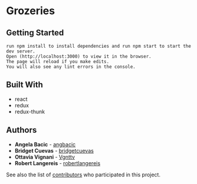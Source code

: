 # Grozeries



## Getting Started

```
run npm install to install dependencies and run npm start to start the dev server.
Open (http://localhost:3000) to view it in the browser.
The page will reload if you make edits.
You will also see any lint errors in the console.
```



## Built With

* react
* redux
* redux-thunk


## Authors

* **Angela Bacic** - [angbacic](https://github.com/angbacic)
* **Bridget Cuevas** - [bridgetcuevas](https://github.com/bridgetcuevas)
* **Ottavia Vignani** - [Vgnttv](https://github.com/Vgnttv)
* **Robert Langereis** - [robertlangereis](https://github.com/robertlangereis)

See also the list of [contributors](https://github.com/Vgnttv/Grozeries-Client/graphs/contributors) who participated in this project.





